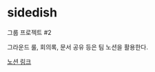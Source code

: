 # sidedish

그룹 프로젝트 #2

그라운드 룰, 회의록, 문서 공유 등은 팀 노션을 활용한다. 

[노션 링크](https://meenzino.notion.site/dc3d4f9f56a648e79f3615fdf1b745ad)
